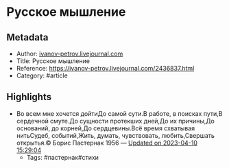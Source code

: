 # Русское мышление

## Metadata
- Author: [ivanov-petrov.livejournal.com]()
- Title: Русское мышление
- Reference: https://ivanov-petrov.livejournal.com/2436837.html
- Category: #article

## Highlights
- Во всем мне хочется дойтиДо самой сути.В работе, в поисках пути,В сердечной смуте.До сущности протекших дней,До их причины,До оснований, до корней,До сердцевины.Всё время схватывая нитьСудеб, событий,Жить, думать, чувствовать, любить,Свершать открытья.© Борис Пастернак 1956 — [Updated on 2023-04-10 15:29:04](https://hyp.is/SEHi1tebEe2VqwNpog-EHA/ivanov-petrov.livejournal.com/2436837.html)
   - Tags: #пастернак#стихи
